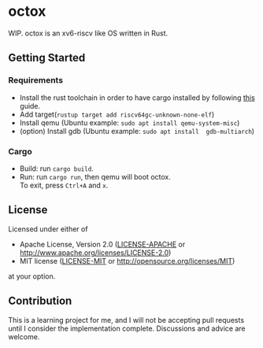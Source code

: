 # octox 

WIP. octox is an xv6-riscv like OS written in Rust.  

## Getting Started

### Requirements
* Install the rust toolchain in order to have cargo installed by following
  [this](https://www.rust-lang.org/tools/install) guide.
* Add target(`rustup target add riscv64gc-unknown-none-elf`)
* Install qemu (Ubuntu example: `sudo apt install qemu-system-misc`)
* (option) Install gdb (Ubuntu example: `sudo apt install  gdb-multiarch`)

### Cargo

* Build: run `cargo build`.
* Run: run `cargo run`, then qemu will boot octox.  
  To exit, press `Ctrl+A` and `x`.

## License

Licensed under either of

 * Apache License, Version 2.0
   ([LICENSE-APACHE](LICENSE-APACHE) or http://www.apache.org/licenses/LICENSE-2.0)
 * MIT license
   ([LICENSE-MIT](LICENSE-MIT) or http://opensource.org/licenses/MIT)

at your option.

## Contribution

This is a learning project for me, and I will not be accepting pull requests until I consider the implementation complete. Discussions and advice are welcome.